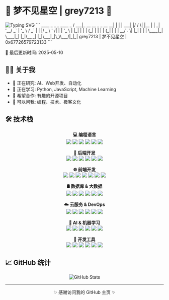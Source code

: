 # 🌟 梦不见星空 | grey7213 🌟

<img src="https://readme-typing-svg.demolab.com/?font=Fira+Code&size=30&pause=1000&vCenter=true&width=600&lines=grey7213;梦不见星空;HelloWorld" alt="Typing SVG" />
<!-- DYNAMIC_CONTENT_START -->
<!-- 这里将由 GitHub Actions 自动更新 -->
```
   ____                     _   _      _  ____  _   
  / ___|_ __ __ _ _ __   __| | | | ___| |/ /  \| |__  
 | |  _| '__/ _` | '_ \ / _` | | |/ _ \ ' /| | | '_ \ 
 | |_| | | | (_| | | | | (_| | | |  __/ . \| |_| | | |
  \____|_|  \__,_|_| |_|\__,_| |_|\___|_|\_\\___/|_|_|
        grey7213  |  梦不见星空  |  0x67726579723133
```

📅 最后更新时间: 2025-05-10
<!-- DYNAMIC_CONTENT_END -->

## 👨‍💻 关于我

- 🔭 正在研究: AI、Web开发、自动化
- 🌱 正在学习: Python, JavaScript, Machine Learning
- 👯 希望合作: 有趣的开源项目
- 💬 可以问我: 编程、技术、极客文化

## 🛠️ 技术栈

<p align="center">
  <b>💻 编程语言</b><br>
  <img src="https://img.shields.io/badge/-Python-3776AB?style=flat-square&logo=python&logoColor=white" />
  <img src="https://img.shields.io/badge/-JavaScript-F7DF1E?style=flat-square&logo=javascript&logoColor=black" />
  <img src="https://img.shields.io/badge/-TypeScript-007ACC?style=flat-square&logo=typescript&logoColor=white" />
  <img src="https://img.shields.io/badge/-C++-00599C?style=flat-square&logo=cplusplus&logoColor=white" />
  <img src="https://img.shields.io/badge/-Java-ED8B00?style=flat-square&logo=java&logoColor=white" />
  <img src="https://img.shields.io/badge/-Go-00ADD8?style=flat-square&logo=go&logoColor=white" />
</p>

<p align="center">
  <b>🔧 后端开发</b><br>
  <img src="https://img.shields.io/badge/-Node.js-339933?style=flat-square&logo=nodedotjs&logoColor=white" />
  <img src="https://img.shields.io/badge/-Django-092E20?style=flat-square&logo=django&logoColor=white" />
  <img src="https://img.shields.io/badge/-Flask-000000?style=flat-square&logo=flask&logoColor=white" />
  <img src="https://img.shields.io/badge/-FastAPI-009688?style=flat-square&logo=fastapi&logoColor=white" />
  <img src="https://img.shields.io/badge/-Spring_Boot-6DB33F?style=flat-square&logo=springboot&logoColor=white" />
  <img src="https://img.shields.io/badge/-GraphQL-E10098?style=flat-square&logo=graphql&logoColor=white" />
</p>

<p align="center">
  <b>🌐 前端开发</b><br>
  <img src="https://img.shields.io/badge/-React-61DAFB?style=flat-square&logo=react&logoColor=black" />
  <img src="https://img.shields.io/badge/-Vue.js-4FC08D?style=flat-square&logo=vuedotjs&logoColor=white" />
  <img src="https://img.shields.io/badge/-Next.js-000000?style=flat-square&logo=nextdotjs&logoColor=white" />
  <img src="https://img.shields.io/badge/-Redux-764ABC?style=flat-square&logo=redux&logoColor=white" />
  <img src="https://img.shields.io/badge/-HTML5-E34F26?style=flat-square&logo=html5&logoColor=white" />
  <img src="https://img.shields.io/badge/-CSS3-1572B6?style=flat-square&logo=css3&logoColor=white" />
  <img src="https://img.shields.io/badge/-Tailwind-06B6D4?style=flat-square&logo=tailwindcss&logoColor=white" />
</p>

<p align="center">
  <b>🛢️ 数据库 & 大数据</b><br>
  <img src="https://img.shields.io/badge/-MongoDB-47A248?style=flat-square&logo=mongodb&logoColor=white" />
  <img src="https://img.shields.io/badge/-PostgreSQL-4169E1?style=flat-square&logo=postgresql&logoColor=white" />
  <img src="https://img.shields.io/badge/-MySQL-4479A1?style=flat-square&logo=mysql&logoColor=white" />
  <img src="https://img.shields.io/badge/-Redis-DC382D?style=flat-square&logo=redis&logoColor=white" />
  <img src="https://img.shields.io/badge/-Apache_Kafka-231F20?style=flat-square&logo=apachekafka&logoColor=white" />
  <img src="https://img.shields.io/badge/-Apache_Spark-E25A1C?style=flat-square&logo=apachespark&logoColor=white" />
</p>

<p align="center">
  <b>☁️ 云服务 & DevOps</b><br>
  <img src="https://img.shields.io/badge/-Docker-2496ED?style=flat-square&logo=docker&logoColor=white" />
  <img src="https://img.shields.io/badge/-Kubernetes-326CE5?style=flat-square&logo=kubernetes&logoColor=white" />
  <img src="https://img.shields.io/badge/-AWS-232F3E?style=flat-square&logo=amazonaws&logoColor=white" />
  <img src="https://img.shields.io/badge/-Azure-0078D4?style=flat-square&logo=microsoftazure&logoColor=white" />
  <img src="https://img.shields.io/badge/-CI/CD-2088FF?style=flat-square&logo=githubactions&logoColor=white" />
  <img src="https://img.shields.io/badge/-Terraform-7B42BC?style=flat-square&logo=terraform&logoColor=white" />
</p>

<p align="center">
  <b>🤖 AI & 机器学习</b><br>
  <img src="https://img.shields.io/badge/-TensorFlow-FF6F00?style=flat-square&logo=tensorflow&logoColor=white" />
  <img src="https://img.shields.io/badge/-PyTorch-EE4C2C?style=flat-square&logo=pytorch&logoColor=white" />
  <img src="https://img.shields.io/badge/-scikit_learn-F7931E?style=flat-square&logo=scikitlearn&logoColor=white" />
  <img src="https://img.shields.io/badge/-OpenCV-5C3EE8?style=flat-square&logo=opencv&logoColor=white" />
  <img src="https://img.shields.io/badge/-OpenAI-412991?style=flat-square&logo=openai&logoColor=white" />
  <img src="https://img.shields.io/badge/-NLP-4285F4?style=flat-square&logo=dialogflow&logoColor=white" />
</p>

<p align="center">
  <b>🔧 开发工具</b><br>
  <img src="https://img.shields.io/badge/-Git-F05032?style=flat-square&logo=git&logoColor=white" />
  <img src="https://img.shields.io/badge/-GitHub-181717?style=flat-square&logo=github" />
  <img src="https://img.shields.io/badge/-VS_Code-007ACC?style=flat-square&logo=visualstudiocode&logoColor=white" />
  <img src="https://img.shields.io/badge/-Vim-019733?style=flat-square&logo=vim&logoColor=white" />
  <img src="https://img.shields.io/badge/-Linux-FCC624?style=flat-square&logo=linux&logoColor=black" />
  <img src="https://img.shields.io/badge/-Shell-4EAA25?style=flat-square&logo=gnubash&logoColor=white" />
</p>

## 📈 GitHub 统计

<p align="center">
  <img src="https://github-readme-stats.vercel.app/api?username=grey7213&show_icons=true&theme=radical" alt="GitHub Stats" />
</p>

---

<p align="center">✨ 感谢访问我的 GitHub 主页 ✨</p> 
